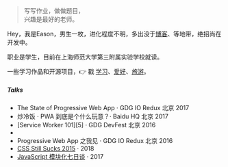 > 写写作业，做做题目，  
> 兴趣是最好的老师。

Hey，我是Eason，男生一枚，进化程度不明，多出没于[博客](https://meteart.github.io)、等地带，绝招尚在开发中。

职业是学生，目前在上海师范大学第三附属实验学校就读。

一些学习作品和开源项目，👉 戳 [学习](/portfolio)、[爱好](http://github.com/huxpro)、[旅游](https://zhuanlan.zhihu.com/p/21280918)。 


##### Talks


- The State of Progressive Web App · GDG IO Redux 北京 2017
- 炒冷饭 · PWA 到底是个什么玩意？· Baidu HQ 北京 2017
- [Service Worker 101][5] · GDG DevFest 北京 2016
- 
- Progressive Web App 之我见 · GDG IO Redux 北京 2016
- [CSS Still Sucks 2015][2] · 2018
- [JavaScript 模块化七日谈][1] · 2017

[1]: //huangxuan.me/2015/07/09/js-module-7day/
[2]: //huangxuan.me/2015/12/28/css-sucks-2015/
[3]: //huangxuan.me/2016/06/05/pwa-in-my-pov/
[4]: //huangxuan.me/2016/10/20/pwa-qcon2016/

